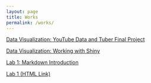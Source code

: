 ```yaml
---
layout: page
title: Works
permalink: /works/
---
```


[Data Visualization: YouTube Data and Tuber Final Project](DVFinal.md)

[Data Visualization: Working with Shiny](DVA7.md)

[Lab 1: Markdown Introduction](Lab01.html)

<a href="Lab01.html">Lab 1 (HTML Link)</a>
